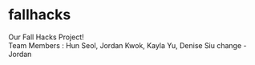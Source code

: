 # fallhacks

Our Fall Hacks Project!
<br>
Team Members : 
Hun Seol, Jordan Kwok, Kayla Yu, Denise Siu
change -Jordan